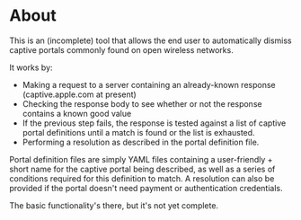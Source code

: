 # About

This is an (incomplete) tool that allows the end user to automatically dismiss captive portals commonly found on open wireless networks.

It works by:

* Making a request to a server containing an already-known response (captive.apple.com at present)
* Checking the response body to see whether or not the response contains a known good value
* If the previous step fails, the response is tested against a list of captive portal definitions until a match is found or the list is exhausted.
* Performing a resolution as described in the portal definition file.

Portal definition files are simply YAML files containing a user-friendly + short name for the captive portal being described, as well as a series of conditions required for this definition to match. A resolution can also be provided if the portal doesn't need payment or authentication credentials.

The basic functionality's there, but it's not yet complete.

